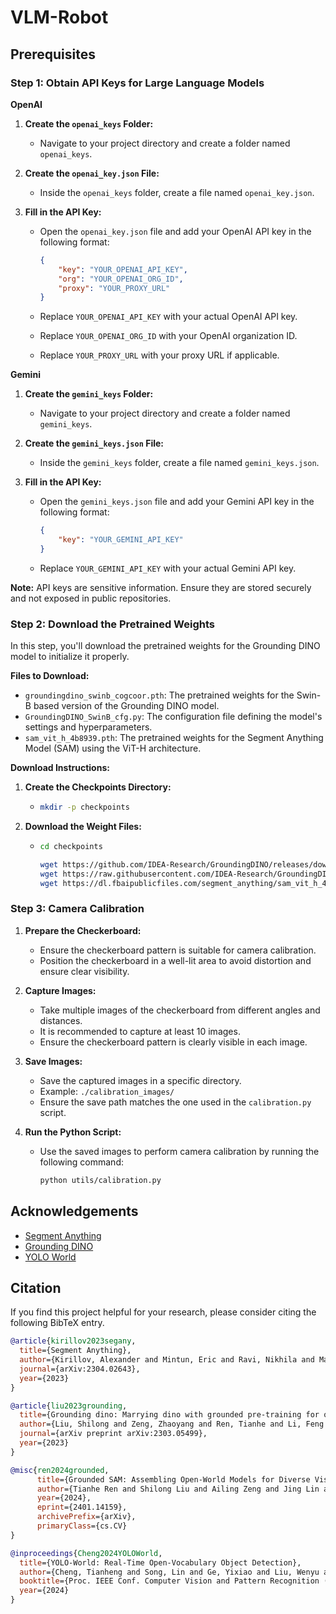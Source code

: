# VLM-Robot

## Prerequisites

### Step 1: Obtain API Keys for Large Language Models

**OpenAI**

1. **Create the `openai_keys` Folder:**
   - Navigate to your project directory and create a folder named `openai_keys`.

2. **Create the `openai_key.json` File:**
   - Inside the `openai_keys` folder, create a file named `openai_key.json`.

3. **Fill in the API Key:**
   - Open the `openai_key.json` file and add your OpenAI API key in the following format:

     ```json
     {
         "key": "YOUR_OPENAI_API_KEY",
         "org": "YOUR_OPENAI_ORG_ID",
         "proxy": "YOUR_PROXY_URL"
     }
     ```

   - Replace `YOUR_OPENAI_API_KEY` with your actual OpenAI API key.
   - Replace `YOUR_OPENAI_ORG_ID` with your OpenAI organization ID.
   - Replace `YOUR_PROXY_URL` with your proxy URL if applicable.

**Gemini**

1. **Create the `gemini_keys` Folder:**
   - Navigate to your project directory and create a folder named `gemini_keys`.

2. **Create the `gemini_keys.json` File:**
   - Inside the `gemini_keys` folder, create a file named `gemini_keys.json`.

3. **Fill in the API Key:**
   - Open the `gemini_keys.json` file and add your Gemini API key in the following format:

     ```json
     {
         "key": "YOUR_GEMINI_API_KEY"
     }
     ```

   - Replace `YOUR_GEMINI_API_KEY` with your actual Gemini API key.

**Note:** API keys are sensitive information. Ensure they are stored securely and not exposed in public repositories.

### Step 2: Download the Pretrained Weights

In this step, you'll download the pretrained weights for the Grounding DINO model to initialize it properly.

**Files to Download:**

- `groundingdino_swinb_cogcoor.pth`: The pretrained weights for the Swin-B based version of the Grounding DINO model.
- `GroundingDINO_SwinB_cfg.py`: The configuration file defining the model's settings and hyperparameters.
- `sam_vit_h_4b8939.pth`: The pretrained weights for the Segment Anything Model (SAM) using the ViT-H architecture.

**Download Instructions:**

1. **Create the Checkpoints Directory:**
   - ```bash
     mkdir -p checkpoints
     ```

2. **Download the Weight Files:**
   - ```bash
     cd checkpoints

     wget https://github.com/IDEA-Research/GroundingDINO/releases/download/v0.1.0-alpha2/groundingdino_swinb_cogcoor.pth
     wget https://raw.githubusercontent.com/IDEA-Research/GroundingDINO/refs/heads/main/groundingdino/config/GroundingDINO_SwinB_cfg.py
     wget https://dl.fbaipublicfiles.com/segment_anything/sam_vit_h_4b8939.pth
     ```

### Step 3: Camera Calibration

1. **Prepare the Checkerboard:**
   - Ensure the checkerboard pattern is suitable for camera calibration.
   - Position the checkerboard in a well-lit area to avoid distortion and ensure clear visibility.

2. **Capture Images:**
   - Take multiple images of the checkerboard from different angles and distances.
   - It is recommended to capture at least 10 images.
   - Ensure the checkerboard pattern is clearly visible in each image.

3. **Save Images:**
   - Save the captured images in a specific directory.
   - Example: `./calibration_images/`
   - Ensure the save path matches the one used in the `calibration.py` script.

4. **Run the Python Script:**
   - Use the saved images to perform camera calibration by running the following command:

     ```bash
     python utils/calibration.py
     ```

## Acknowledgements

- [Segment Anything](https://github.com/facebookresearch/segment-anything)
- [Grounding DINO](https://github.com/IDEA-Research/GroundingDINO)
- [YOLO World](https://github.com/AILab-CVC/YOLO-World)

## Citation

If you find this project helpful for your research, please consider citing the following BibTeX entry.

```bibtex
@article{kirillov2023segany,
  title={Segment Anything}, 
  author={Kirillov, Alexander and Mintun, Eric and Ravi, Nikhila and Mao, Hanzi and Rolland, Chloe and Gustafson, Laura and Xiao, Tete and Whitehead, Spencer and Berg, Alexander C. and Lo, Wan-Yen and Doll{\'a}r, Piotr and Girshick, Ross},
  journal={arXiv:2304.02643},
  year={2023}
}

@article{liu2023grounding,
  title={Grounding dino: Marrying dino with grounded pre-training for open-set object detection},
  author={Liu, Shilong and Zeng, Zhaoyang and Ren, Tianhe and Li, Feng and Zhang, Hao and Yang, Jie and Li, Chunyuan and Yang, Jianwei and Su, Hang and Zhu, Jun and others},
  journal={arXiv preprint arXiv:2303.05499},
  year={2023}
}

@misc{ren2024grounded,
      title={Grounded SAM: Assembling Open-World Models for Diverse Visual Tasks}, 
      author={Tianhe Ren and Shilong Liu and Ailing Zeng and Jing Lin and Kunchang Li and He Cao and Jiayu Chen and Xinyu Huang and Yukang Chen and Feng Yan and Zhaoyang Zeng and Hao Zhang and Feng Li and Jie Yang and Hongyang Li and Qing Jiang and Lei Zhang},
      year={2024},
      eprint={2401.14159},
      archivePrefix={arXiv},
      primaryClass={cs.CV}
}

@inproceedings{Cheng2024YOLOWorld,
  title={YOLO-World: Real-Time Open-Vocabulary Object Detection},
  author={Cheng, Tianheng and Song, Lin and Ge, Yixiao and Liu, Wenyu and Wang, Xinggang and Shan, Ying},
  booktitle={Proc. IEEE Conf. Computer Vision and Pattern Recognition (CVPR)},
  year={2024}
}
```